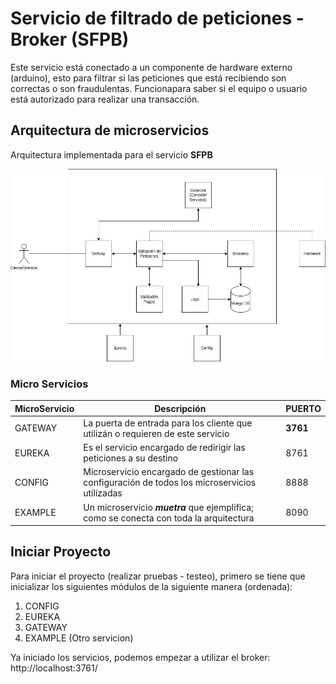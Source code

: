 # Servicio de filtrado de peticiones - Broker (SFPB)

Este servicio está conectado a un componente de hardware externo (arduino), 
esto para filtrar si las peticiones que está recibiendo son correctas o son 
fraudulentas. Funcionapara saber si el equipo o usuario está autorizado para 
realizar una transacción.

## Arquitectura de microservicios

Arquitectura implementada para el servicio **SFPB**

<img src="assets/d_arquitectura.png" style="border-radius: 15px;" />

### Micro Servicios

| MicroServicio | Descripción                                                                                   | PUERTO    |
|---------------|-----------------------------------------------------------------------------------------------|-----------|
| GATEWAY       | La puerta de entrada para los cliente que utilizán o requieren de este servicio               | **3761**  |
| EUREKA        | Es el servicio encargado de redirigir las peticiones a su destino                             | 8761      |
| CONFIG        | Microservicio encargado de gestionar las configuración de todos los microservicios utilizadas | 8888      |
| EXAMPLE       | Un microservicio _**muetra**_ que ejemplifica; como se conecta con toda la arquitectura       | 8090      |

## Iniciar Proyecto

Para iniciar el proyecto (realizar pruebas - testeo), primero se tiene que inicializar los
siguientes módulos de la siguiente manera (ordenada):

1. CONFIG
2. EUREKA
3. GATEWAY
4. EXAMPLE (Otro servicion)

Ya iniciado los servicios, podemos empezar a utilizar el broker: http://localhost:3761/

